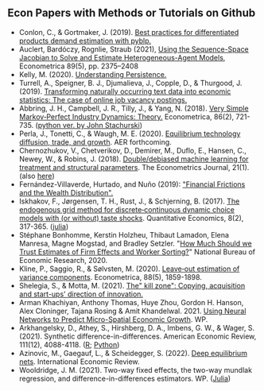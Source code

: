 ## Econ Papers with Methods or Tutorials on Github

- Conlon, C., & Gortmaker, J. (2019). [Best practices for differentiated products demand estimation with pyblp.](https://github.com/jeffgortmaker/pyblp)
- Auclert, Bardóczy, Rognlie, Straub (2021), [Using the Sequence-Space Jacobian to Solve and Estimate Heterogeneous-Agent Models](https://github.com/shade-econ/sequence-jacobian), Econometrica 89(5), pp. 2375–2408
- Kelly, M. (2020). [Understanding Persistence.](https://github.com/morganwkelly/persistence)
- Turrell, A., Speigner, B. J., Djumalieva, J., Copple, D., & Thurgood, J. (2019). [Transforming naturally occurring text data into economic statistics: The case of online job vacancy postings.](https://github.com/aeturrell/occupationcoder)
- Abbring, J. H., Campbell, J. R., Tilly, J., & Yang, N. (2018). [Very Simple Markov‐Perfect Industry Dynamics: Theory.](https://github.com/jtilly/very-simple-theory-replication) Econometrica, 86(2), 721-735. ([python ver. by John Stachurski](https://notes.quantecon.org/submission/5b569e1617fb4900153deb07))
- Perla, J., Tonetti, C., & Waugh, M. E. (2020). [Equilibrium technology diffusion, trade, and growth](https://github.com/jlperla/PerlaTonettiWaugh.jl). AER forthcoming.
- Chernozhukov, V., Chetverikov, D., Demirer, M., Duflo, E., Hansen, C., Newey, W., & Robins, J. (2018). [Double/debiased machine learning for treatment and structural parameters](https://github.com/DoubleML). The Econometrics Journal, 21(1). (also [here](https://github.com/MCKnaus/dmlmt))
- Fernández-Villaverde, Hurtado, and Nuño (2019): ["Financial Frictions and the Wealth Distribution".](https://github.com/jesusfv/financial-frictions)
- Iskhakov, F., Jørgensen, T. H., Rust, J., & Schjerning, B. (2017). [The endogenous grid method for discrete‐continuous dynamic choice models with (or without) taste shocks](https://github.com/fediskhakov/dcegm). Quantitative Economics, 8(2), 317-365. ([julia](https://github.com/floswald/DCEGM.jl))
- Stéphane Bonhomme, Kerstin Holzheu, Thibaut Lamadon, Elena Manresa, Magne Mogstad, and Bradley Setzler. "[How Much Should we Trust Estimates of Firm Effects and Worker Sorting?](https://github.com/tlamadon/pytwoway)" National Bureau of Economic Research, 2020.
- Kline, P., Saggio, R., & Sølvsten, M. (2020). [Leave‐out estimation of variance components](https://github.com/HighDimensionalEconLab/VarianceComponentsHDFE.jl). Econometrica, 88(5), 1859-1898.
- Shelegia, S., & Motta, M. (2021). [The" kill zone": Copying, acquisition and start-ups' direction of innovation.](https://github.com/manuelbieri/shelegia_motta_2021)
- Arman Khachiyan, Anthony Thomas, Huye Zhou, Gordon H. Hanson, Alex Cloninger, Tajana Rosing & Amit Khandelwal. 2021. [Using Neural Networks to Predict Micro-Spatial Economic Growth](https://github.com/thomas9t/spatial-econ-cnn). WP.
- Arkhangelsky, D., Athey, S., Hirshberg, D. A., Imbens, G. W., & Wager, S. (2021). Synthetic difference-in-differences. American Economic Review, 111(12), 4088-4118. ([R](https://github.com/synth-inference/synthdid); [Python](https://github.com/skranz/xsynthdid))
- Azinovic, M., Gaegauf, L., & Scheidegger, S. (2022). [Deep equilibrium nets](https://github.com/sischei/DeepEquilibriumNets). International Economic Review.
- Wooldridge, J. M. (2021). Two-way fixed effects, the two-way mundlak regression, and difference-in-differences estimators. WP. ([Julia](https://papers.ssrn.com/sol3/papers.cfm?abstract_id=3906345))

